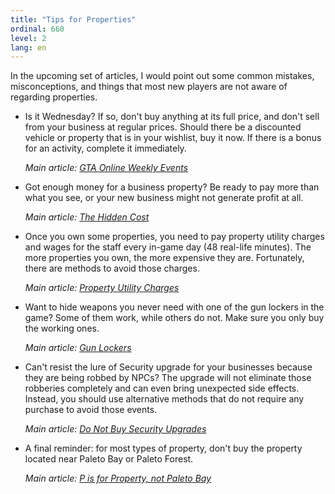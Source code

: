 ```yaml
---
title: "Tips for Properties"
ordinal: 660
level: 2
lang: en
---
```


In the upcoming set of articles, I would point out some common mistakes,
misconceptions, and things that most new players are not aware of regarding
properties.

- Is it Wednesday? If so, don't buy anything at its full price, and don't sell
  from your business at regular prices. Should there be a discounted vehicle or
  property that is in your wishlist, buy it now. If there is a bonus for an
  activity, complete it immediately.

  *Main article: [GTA Online Weekly Events](weekly-events)*

- Got enough money for a business property? Be ready to pay more than what you
  see, or your new business might not generate profit at all.

  *Main article: [The Hidden Cost](the-hidden-cost)*

- Once you own some properties, you need to pay property utility charges and
  wages for the staff every in-game day (48 real-life minutes). The more
  properties you own, the more expensive they are. Fortunately, there are
  methods to avoid those charges.

  *Main article: [Property Utility Charges](property-utility-charges)*

- Want to hide weapons you never need with one of the gun lockers in the game?
  Some of them work, while others do not. Make sure you only buy the working
  ones.

  *Main article: [Gun Lockers](null)*

- Can't resist the lure of Security upgrade for your businesses because they
  are being robbed by NPCs? The upgrade will not eliminate those robberies
  completely and can even bring unexpected side effects. Instead, you should
  use alternative methods that do not require any purchase to avoid those
  events.

  *Main article: [Do Not Buy Security Upgrades](null)*

- A final reminder: for most types of property, don't buy the property located
  near Paleto Bay or Paleto Forest.

  *Main article: [P is for Property, not Paleto Bay](null)*
